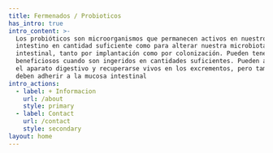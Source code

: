 ```yaml
---
title: Fermenados / Probioticos
has_intro: true
intro_content: >-
  Los probióticos son microorganismos que permanecen activos en nuestro
  intestino en cantidad suficiente como para alterar nuestra microbiota
  intestinal, tanto por implantación como por colonización. Pueden tener efectos
  beneficiosos cuando son ingeridos en cantidades suficientes. Pueden atravesar
  el aparato digestivo y recuperarse vivos en los excrementos, pero también se
  deben adherir a la mucosa intestinal
intro_actions:
  - label: + Informacion
    url: /about
    style: primary
  - label: Contact
    url: /contact
    style: secondary
layout: home
---
```

